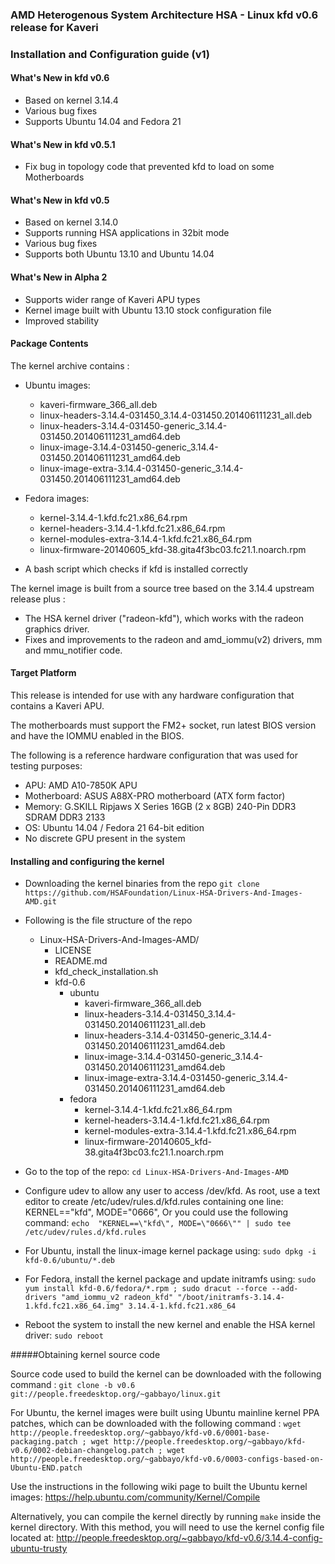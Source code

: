 ### AMD Heterogenous System Architecture HSA - Linux kfd v0.6 release for Kaveri

### Installation and Configuration guide (v1)

#### What's New in kfd v0.6

* Based on kernel 3.14.4
* Various bug fixes
* Supports Ubuntu 14.04 and Fedora 21

#### What's New in kfd v0.5.1

* Fix bug in topology code that prevented kfd to load on some Motherboards

#### What's New in kfd v0.5

* Based on kernel 3.14.0
* Supports running HSA applications in 32bit mode
* Various bug fixes
* Supports both Ubuntu 13.10 and Ubuntu 14.04

#### What's New in Alpha 2

* Supports wider range of Kaveri APU types
* Kernel image built with Ubuntu 13.10 stock configuration file
* Improved stability

#### Package Contents

The kernel archive contains : 

* Ubuntu images:
  * kaveri-firmware_366_all.deb
  * linux-headers-3.14.4-031450_3.14.4-031450.201406111231_all.deb
  * linux-headers-3.14.4-031450-generic_3.14.4-031450.201406111231_amd64.deb
  * linux-image-3.14.4-031450-generic_3.14.4-031450.201406111231_amd64.deb
  * linux-image-extra-3.14.4-031450-generic_3.14.4-031450.201406111231_amd64.deb

* Fedora images:
  * kernel-3.14.4-1.kfd.fc21.x86_64.rpm
  * kernel-headers-3.14.4-1.kfd.fc21.x86_64.rpm
  * kernel-modules-extra-3.14.4-1.kfd.fc21.x86_64.rpm
  * linux-firmware-20140605_kfd-38.gita4f3bc03.fc21.1.noarch.rpm

* A bash script which checks if kfd is installed correctly

The kernel image is built from a source tree based on the 3.14.4 upstream release plus :

* The HSA kernel driver ("radeon-kfd"), which works with the radeon graphics driver.
* Fixes and improvements to the radeon and amd_iommu(v2) drivers, mm and mmu_notifier code.

#### Target Platform

This release is intended for use with any hardware configuration that contains a Kaveri APU.

The motherboards must support the FM2+ socket, run latest BIOS version and have the
IOMMU enabled in the BIOS.

The following is a reference hardware configuration that was used for testing purposes:

* APU:            AMD A10-7850K APU
* Motherboard:    ASUS A88X-PRO motherboard (ATX form factor)
* Memory:         G.SKILL Ripjaws X Series 16GB (2 x 8GB) 240-Pin DDR3 SDRAM DDR3 2133
* OS:             Ubuntu 14.04 / Fedora 21 64-bit edition
* No discrete GPU present in the system

#### Installing and configuring the kernel

* Downloading the kernel binaries from the repo
  `git clone https://github.com/HSAFoundation/Linux-HSA-Drivers-And-Images-AMD.git`

* Following is the file structure of the repo
  
  * Linux-HSA-Drivers-And-Images-AMD/
      * LICENSE
      * README.md
      * kfd_check_installation.sh
      * kfd-0.6
        * ubuntu
          * kaveri-firmware_366_all.deb
          * linux-headers-3.14.4-031450_3.14.4-031450.201406111231_all.deb
          * linux-headers-3.14.4-031450-generic_3.14.4-031450.201406111231_amd64.deb
          * linux-image-3.14.4-031450-generic_3.14.4-031450.201406111231_amd64.deb
          * linux-image-extra-3.14.4-031450-generic_3.14.4-031450.201406111231_amd64.deb
        * fedora
          * kernel-3.14.4-1.kfd.fc21.x86_64.rpm
          * kernel-headers-3.14.4-1.kfd.fc21.x86_64.rpm
          * kernel-modules-extra-3.14.4-1.kfd.fc21.x86_64.rpm
          * linux-firmware-20140605_kfd-38.gita4f3bc03.fc21.1.noarch.rpm

* Go to the top of the repo:
  `cd Linux-HSA-Drivers-And-Images-AMD`

* Configure udev to allow any user to access /dev/kfd. As root, use a text editor to create /etc/udev/rules.d/kfd.rules containing one line:  
KERNEL=="kfd", MODE="0666", Or you could use the following command:
  `echo  "KERNEL==\"kfd\", MODE=\"0666\"" | sudo tee /etc/udev/rules.d/kfd.rules`

* For Ubuntu, install the linux-image kernel package using:
  `sudo dpkg -i kfd-0.6/ubuntu/*.deb`

* For Fedora, install the kernel package and update initramfs using:
  `sudo yum install kfd-0.6/fedora/*.rpm ; sudo dracut --force --add-drivers "amd_iommu_v2 radeon_kfd" "/boot/initramfs-3.14.4-1.kfd.fc21.x86_64.img" 3.14.4-1.kfd.fc21.x86_64`

* Reboot the system to install the new kernel and enable the HSA kernel driver:
  `sudo reboot`
 
#####Obtaining kernel source code 

Source code used to build the kernel can be downloaded with the following command : 
`git clone -b v0.6 git://people.freedesktop.org/~gabbayo/linux.git`

For Ubuntu, the kernel images were built using Ubuntu mainline kernel PPA patches, which can be downloaded with the following command :
`wget http://people.freedesktop.org/~gabbayo/kfd-v0.6/0001-base-packaging.patch ; wget http://people.freedesktop.org/~gabbayo/kfd-v0.6/0002-debian-changelog.patch ; wget http://people.freedesktop.org/~gabbayo/kfd-v0.6/0003-configs-based-on-Ubuntu-END.patch`

Use the instructions in the following wiki page to built the Ubuntu kernel images:
https://help.ubuntu.com/community/Kernel/Compile

Alternatively, you can compile the kernel directly by running `make` inside the kernel directory. 
With this method, you will need to use the kernel config file located at:
http://people.freedesktop.org/~gabbayo/kfd-v0.6/3.14.4-config-ubuntu-trusty

